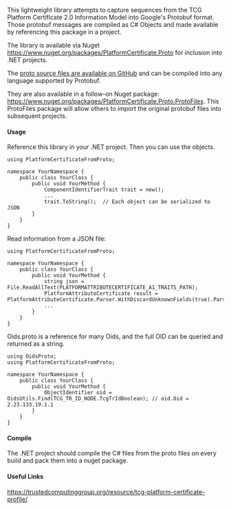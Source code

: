 This lightweight library attempts to capture sequences from the TCG Platform Certificate 2.0 Information Model into Google's Protobuf format. Those protobuf messages are compiled as C# Objects and made available by referencing this package in a project.  

The library is available via Nuget https://www.nuget.org/packages/PlatformCertificate.Proto for inclusion into .NET projects.

The [proto source files are available on GitHub](https://github.com/andrewmedak/PlatformCertificate.Proto/blob/main/PlatformCertificate.Proto/Resources/) and can be compiled into any language supported by Protobuf.

They are also available in a follow-on Nuget package: https://www.nuget.org/packages/PlatformCertificate.Proto.ProtoFiles. This ProtoFiles package will allow others to import the original protobuf files into subsequent projects. 


#### Usage
Reference this library in your .NET project. Then you can use the objects.
```
using PlatformCertificateFromProto;

namespace YourNamespace {
    public class YourClass {
	    public void YourMethod {
			ComponentIdentifierTrait trait = new();
			...
			trait.ToString();  // Each object can be serialized to JSON
		}
	}
}
```

Read information from a JSON file:
```
using PlatformCertificateFromProto;

namespace YourNamespace {
    public class YourClass {
	    public void YourMethod {
			string json = File.ReadAllText(PLATFORMATTRIBUTECERTIFICATE_A1_TRAITS_PATH);
            PlatformAttributeCertificate result = PlatformAttributeCertificate.Parser.WithDiscardUnknownFields(true).ParseJson(json);
			...
		}
	}
}
```

Oids.proto is a reference for many Oids, and the full OID can be queried and returned as a string.
```
using OidsProto;
using PlatformCertificateFromProto;

namespace YourNamespace {
    public class YourClass {
	    public void YourMethod {
			ObjectIdentifier oid = OidsUtils.Find(TCG_TR_ID_NODE.TcgTrIdBoolean); // oid.Oid = 2.23.133.19.1.1
		}
	}
}
```

#### Compile
The .NET project should compile the C# files from the proto files on every build and pack them into a nuget package.

#### Useful Links
https://trustedcomputinggroup.org/resource/tcg-platform-certificate-profile/